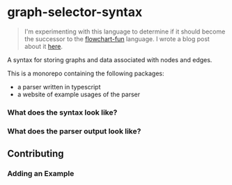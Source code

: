 # graph-selector-syntax

> I'm experimenting with this language to determine if it should become the successor to the [flowchart-fun](https://flowchart.fun) language. I wrote a blog post about it [here](https://flowchart.fun/blog/2019/05/19/graph-selector-syntax).

A syntax for storing graphs and data associated with nodes and edges.

This is a monorepo containing the following packages:

- a parser written in typescript
- a website of example usages of the parser

### What does the syntax look like?

### What does the parser output look like?

## Contributing

### Adding an Example
